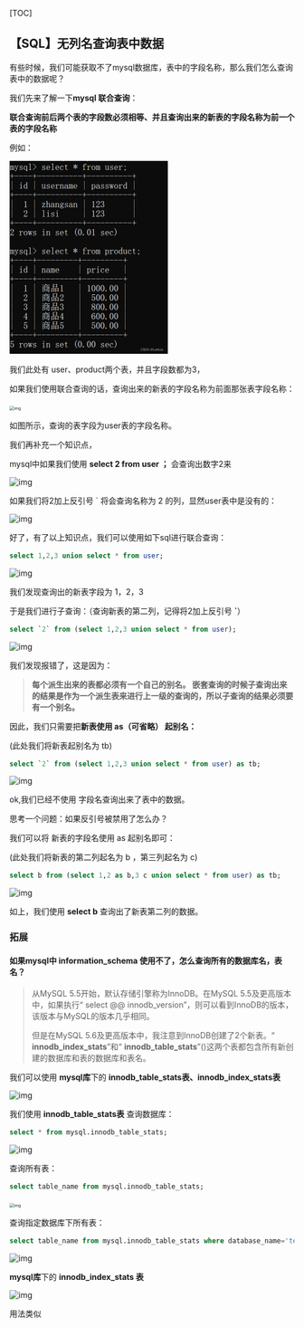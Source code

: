 [TOC]



## 【SQL】无列名查询表中数据

有些时候，我们可能获取不了mysql数据库，表中的字段名称，那么我们怎么查询表中的数据呢？

我们先来了解一下**mysql 联合查询**：

**联合查询前后两个表的字段数必须相等、并且查询出来的新表的字段名称为前一个表的字段名称**

例如：

<img src="https://raw.githubusercontent.com/leekosss/photoBed/master/202304021737261.png" alt="img" style="zoom: 50%;" />

 我们此处有 user、product两个表，并且字段数都为3，

如果我们使用联合查询的话，查询出来的新表的字段名称为前面那张表字段名称：

<img src="https://img-blog.csdnimg.cn/709a365c5a0d4ee2813bf875ef0aa646.png" alt="img" style="zoom: 50%;" />

 如图所示，查询的表字段为user表的字段名称。


 我们再补充一个知识点，

mysql中如果我们使用 **select 2 from user ；** 会查询出数字2来

![img](https://img-blog.csdnimg.cn/f64a9bc438774b9d935163a354077e73.png)

 如果我们将2加上反引号 ` 将会查询名称为 2 的列，显然user表中是没有的：

![img](https://img-blog.csdnimg.cn/6de1ecef6145453887e92388713f22ff.png)



好了，有了以上知识点，我们可以使用如下sql进行联合查询：

```sql
select 1,2,3 union select * from user;
```



![img](https://img-blog.csdnimg.cn/5ad196c8474f4872a710e1c2bc9d6cc7.png)

 我们发现查询出的新表字段为 1，2，3

于是我们进行子查询：（查询新表的第二列，记得将2加上反引号 **`**）

```sql
select `2` from (select 1,2,3 union select * from user);
```



![img](https://img-blog.csdnimg.cn/8cd81a02ab2145fbb6e6ed0e707f72d8.png)

 我们发现报错了，这是因为：

> **每个派生出来的表都必须有一个自己的别名。 嵌套查询的时候子查询出来的结果是作为一个派生表来进行上一级的查询的，所以子查询的结果必须要有一个别名。**

因此，我们只需要把**新表使用 as（可省略） 起别名：**

(此处我们将新表起别名为 tb)

```sql
select `2` from (select 1,2,3 union select * from user) as tb;
```



![img](https://img-blog.csdnimg.cn/448763a4f82c4b3da94c962b0598dd1d.png)

 ok,我们已经不使用 字段名查询出来了表中的数据。



思考一个问题：如果反引号被禁用了怎么办？

我们可以将 新表的字段名使用 as 起别名即可：

(此处我们将新表的第二列起名为 b ，第三列起名为 c)

```sql
select b from (select 1,2 as b,3 c union select * from user) as tb;
```



![img](https://img-blog.csdnimg.cn/c74b947fb7e644a9a40cc48bad574687.png)

 如上，我们使用 **select b** 查询出了新表第二列的数据。





### 拓展

#### 如果mysql中 **information_schema** 使用不了，怎么查询所有的数据库名，表名？

> 从MySQL 5.5开始，默认存储引擎称为InnoDB。在MySQL 5.5及更高版本中，如果执行“ select @@ innodb_version”，则可以看到InnoDB的版本，该版本与MySQL的版本几乎相同。
>
> 但是在MySQL 5.6及更高版本中，我注意到InnoDB创建了2个新表。“ **innodb_index_stats**”和“ **innodb_table_stats**”()这两个表都包含所有新创建的数据库和表的数据库和表名。

我们可以使用 **mysql库**下的 **innodb_table_stats表、innodb_index_stats表**

![img](https://img-blog.csdnimg.cn/40ebb65383be467ab63b98da37180606.png)

 我们使用 **innodb_table_stats表** 查询数据库：

```sql
select * from mysql.innodb_table_stats;
```


![img](https://img-blog.csdnimg.cn/e0f2eb353fef4f0caa270e9dd3bf9cc9.png)

 查询所有表：

```sql
select table_name from mysql.innodb_table_stats;
```



<img src="https://img-blog.csdnimg.cn/8fdcc08151b340e9b147a945b103a82f.png" alt="img" style="zoom: 50%;" />

 查询指定数据库下所有表：

```sql
select table_name from mysql.innodb_table_stats where database_name='test';
```



![img](https://img-blog.csdnimg.cn/21d1c2a28cde4dea94e91d66d6369754.png)



**mysql库**下的 **innodb_index_stats 表**

![img](https://img-blog.csdnimg.cn/3e459ffb2a4b49d59c4c43626ce515e4.png)

 用法类似